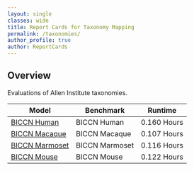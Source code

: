 ```yaml
---
layout: single
classes: wide
title: Report Cards for Taxonomy Mapping
permalink: /taxonomies/
author_profile: true
author: ReportCards
---
```


## Overview

Evaluations of Allen Institute taxonomies.

Model | Benchmark | Runtime 
--- | --- | --- 
[BICCN Human](../Taxonomy_reports/BICCN_M1/BICCN_M1_Human.md) | BICCN Human | 0.160 Hours 
[BICCN Macaque](../Taxonomy_reports/BICCN_M1/BICCN_M1_Macaque.md) | BICCN Macaque | 0.107 Hours 
[BICCN Marmoset](../Taxonomy_reports/BICCN_M1/BICCN_M1_Marmoset.md) | BICCN Marmoset | 0.116 Hours 
[BICCN Mouse](../Taxonomy_reports/BICCN_M1/BICCN_M1_Mouse.md) | BICCN Mouse | 0.122 Hours 

